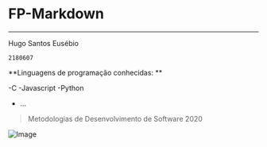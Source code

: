 # FP-Markdown
---

Hugo Santos Eusébio 

`2180607`

**Linguagens de programação conhecidas: **

-C
-Javascript
-Python
- ...

> Metodologias de Desenvolvimento de Software 2020 

![Image](C:\Users\Hugo\Desktop\Logótipo_Politécnico_Leiria_01)
